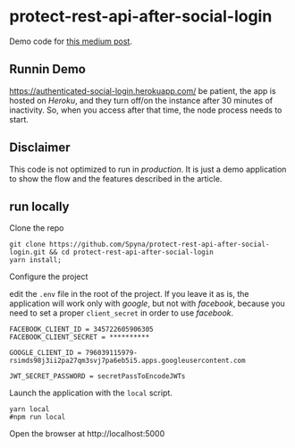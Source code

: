 # protect-rest-api-after-social-login
Demo code for [this medium post](https://medium.com/@spyna/how-really-protect-your-rest-api-after-social-login-with-node-js-3617c336ebed).

## Runnin Demo 

https://authenticated-social-login.herokuapp.com/ be patient, the app is hosted on *Heroku*, and they turn off/on the instance after 30 minutes of inactivity. So, when you access after that time, the node process needs to start.

## Disclaimer

This code is not optimized to run in *production*. It is just a demo application to show the flow and the features described in the article.

## run locally 

Clone the repo

```shell
git clone https://github.com/Spyna/protect-rest-api-after-social-login.git && cd protect-rest-api-after-social-login
yarn install;
```

Configure the project

edit the `.env` file in the root of the project. If you leave it as is, the application will work only with *google*, but not with *facebook*, because you need to set a proper `client_secret` in order to use *facebook*.

```
FACEBOOK_CLIENT_ID = 345722605906305
FACEBOOK_CLIENT_SECRET = **********

GOOGLE_CLIENT_ID = 796039115979-rsimds98j3ii2pa27qm3svj7pa6eb5i5.apps.googleusercontent.com

JWT_SECRET_PASSWORD = secretPassToEncodeJWTs
```

Launch the application with the `local` script.

```shell
yarn local
#npm run local
```

Open the browser at http://localhost:5000

